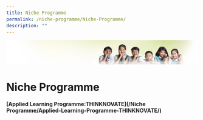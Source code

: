 ```yaml
---
title: Niche Programme
permalink: /niche-programme/Niche-Programme/
description: ""
---
```

![](/images/Banner.jpg)

Niche Programme
===============

#### [Applied Learning Programme:THINKNOVATE](/Niche Programme/Applied-Learning-Programme-THINKNOVATE/)